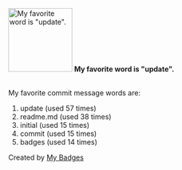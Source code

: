 <img src="https://my-badges.github.io/my-badges/favorite-word.png" alt="My favorite word is &quot;update&quot;." title="My favorite word is &quot;update&quot;." width="128">
<strong>My favorite word is &quot;update&quot;.</strong>
<br><br>

My favorite commit message words are:

1. update (used 57 times)
2. readme.md (used 38 times)
3. initial (used 15 times)
4. commit (used 15 times)
5. badges (used 14 times)


Created by <a href="https://github.com/my-badges/my-badges">My Badges</a>